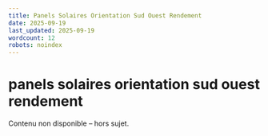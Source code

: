 ```yaml
---
title: Panels Solaires Orientation Sud Ouest Rendement
date: 2025-09-19
last_updated: 2025-09-19
wordcount: 12
robots: noindex
---
```


# panels solaires orientation sud ouest rendement

Contenu non disponible – hors sujet.